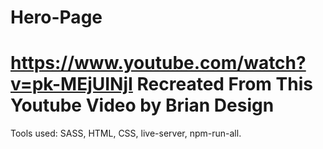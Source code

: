 # Hero-Page
# https://www.youtube.com/watch?v=pk-MEjUINjI Recreated From This Youtube Video by Brian Design

Tools used: SASS, HTML, CSS, live-server, npm-run-all.
